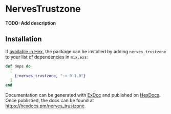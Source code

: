 # NervesTrustzone

**TODO: Add description**

## Installation

If [available in Hex](https://hex.pm/docs/publish), the package can be installed
by adding `nerves_trustzone` to your list of dependencies in `mix.exs`:

```elixir
def deps do
  [
    {:nerves_trustzone, "~> 0.1.0"}
  ]
end
```

Documentation can be generated with [ExDoc](https://github.com/elixir-lang/ex_doc)
and published on [HexDocs](https://hexdocs.pm). Once published, the docs can
be found at <https://hexdocs.pm/nerves_trustzone>.

